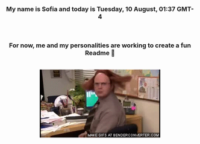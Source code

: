 


<div align="center">
<h3 >My name is Sofia and today is Tuesday, 10 August, 01:37 GMT-4</h3><br>
<h3 >For now, me and my personalities are working to create a fun Readme 👋
</h3><br>
<img src='img/dwight.gif' alt='working...'/>
</div>
